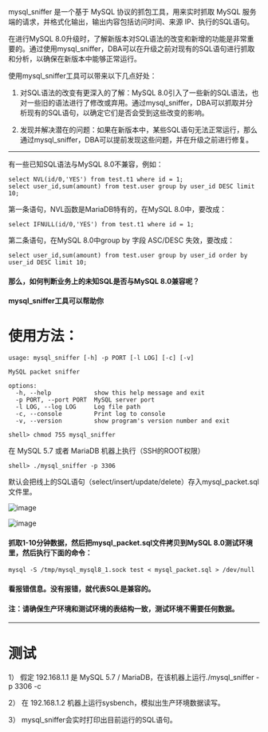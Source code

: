 mysql_sniffer 是一个基于 MySQL 协议的抓包工具，用来实时抓取 MySQL 服务端的请求，并格式化输出，输出内容包括访问时间、来源 IP、执行的SQL语句。

在进行MySQL 8.0升级时，了解新版本对SQL语法的改变和新增的功能是非常重要的。通过使用mysql_sniffer，DBA可以在升级之前对现有的SQL语句进行抓取和分析，以确保在新版本中能够正常运行。

使用mysql_sniffer工具可以带来以下几点好处：

1) 对SQL语法的改变有更深入的了解：MySQL 8.0引入了一些新的SQL语法，也对一些旧的语法进行了修改或弃用。通过mysql_sniffer，DBA可以抓取并分析现有的SQL语句，以确定它们是否会受到这些改变的影响。

2) 发现并解决潜在的问题：如果在新版本中，某些SQL语句无法正常运行，那么通过mysql_sniffer，DBA可以提前发现这些问题，并在升级之前进行修复。

-------------------------------------------------
有一些已知SQL语法与MySQL 8.0不兼容，例如：
```
select NVL(id/0,'YES') from test.t1 where id = 1;
select user_id,sum(amount) from test.user group by user_id DESC limit 10;
```

第一条语句，NVL函数是MariaDB特有的，在MySQL 8.0中，要改成：
```
select IFNULL(id/0,'YES') from test.t1 where id = 1;
```

第二条语句，在MySQL 8.0中group by 字段 ASC/DESC 失效，要改成：
```
select user_id,sum(amount) from test.user group by user_id order by user_id DESC limit 10;
```

#### 那么，如何判断业务上的未知SQL是否与MySQL 8.0兼容呢？

#### mysql_sniffer工具可以帮助你

# 使用方法：
```
usage: mysql_sniffer [-h] -p PORT [-l LOG] [-c] [-v]

MySQL packet sniffer

options:
  -h, --help            show this help message and exit
  -p PORT, --port PORT  MySQL server port
  -l LOG, --log LOG     Log file path
  -c, --console         Print log to console
  -v, --version         show program's version number and exit
```

```
shell> chmod 755 mysql_sniffer
```

在 MySQL 5.7 或者 MariaDB 机器上执行（SSH的ROOT权限）
```
shell> ./mysql_sniffer -p 3306
```
默认会把线上的SQL语句（select/insert/update/delete）存入mysql_packet.sql文件里。

![image](https://github.com/hcymysql/mysql_sniffer/assets/19261879/7ed20afb-db0e-4e7a-9892-f03ccb34e5aa)

![image](https://github.com/hcymysql/mysql_sniffer/assets/19261879/9a7177ea-3af5-49da-a2f3-c86ad4fb5a89)

#### 抓取1-10分钟数据，然后把mysql_packet.sql文件拷贝到MySQL 8.0测试环境里，然后执行下面的命令：
```
mysql -S /tmp/mysql_mysql8_1.sock test < mysql_packet.sql > /dev/null
```
#### 看报错信息。没有报错，就代表SQL是兼容的。

#### 注：请确保生产环境和测试环境的表结构一致，测试环境不需要任何数据。

--------------------------------------------
# 测试
1） 假定 192.168.1.1 是 MySQL 5.7 / MariaDB，在该机器上运行./mysql_sniffer -p 3306 -c 

2） 在  192.168.1.2 机器上运行sysbench，模拟出生产环境数据读写。

3） mysql_sniffer会实时打印出目前运行的SQL语句。




